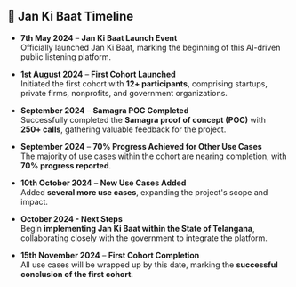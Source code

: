 ## 📅 Jan Ki Baat Timeline

- **7th May 2024** – **Jan Ki Baat Launch Event**  
  Officially launched Jan Ki Baat, marking the beginning of this AI-driven public listening platform.

- **1st August 2024** – **First Cohort Launched**  
  Initiated the first cohort with **12+ participants**, comprising startups, private firms, nonprofits, and government organizations.

- **September 2024** – **Samagra POC Completed**  
  Successfully completed the **Samagra proof of concept (POC)** with **250+ calls**, gathering valuable feedback for the project.

- **September 2024** – **70% Progress Achieved for Other Use Cases**  
  The majority of use cases within the cohort are nearing completion, with **70% progress reported**.

- **10th October 2024** – **New Use Cases Added**  
  Added **several more use cases**, expanding the project's scope and impact.

- **October 2024 - Next Steps**  
  Begin **implementing Jan Ki Baat within the State of Telangana**, collaborating closely with the government to integrate the platform.

- **15th November 2024** – **First Cohort Completion**  
  All use cases will be wrapped up by this date, marking the **successful conclusion of the first cohort**.

